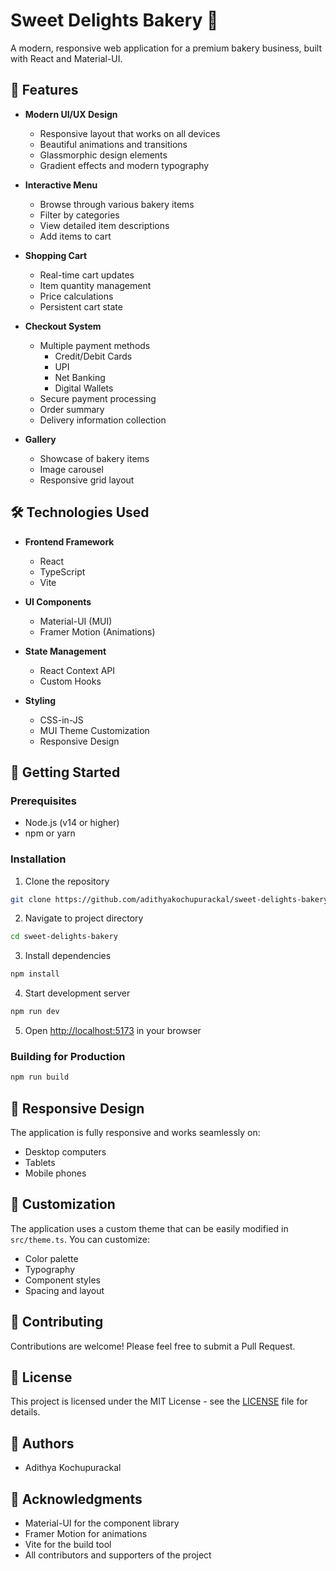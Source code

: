 # Sweet Delights Bakery 🍰

A modern, responsive web application for a premium bakery business, built with React and Material-UI.

## 🌟 Features

- **Modern UI/UX Design**
  - Responsive layout that works on all devices
  - Beautiful animations and transitions
  - Glassmorphic design elements
  - Gradient effects and modern typography

- **Interactive Menu**
  - Browse through various bakery items
  - Filter by categories
  - View detailed item descriptions
  - Add items to cart

- **Shopping Cart**
  - Real-time cart updates
  - Item quantity management
  - Price calculations
  - Persistent cart state

- **Checkout System**
  - Multiple payment methods
    - Credit/Debit Cards
    - UPI
    - Net Banking
    - Digital Wallets
  - Secure payment processing
  - Order summary
  - Delivery information collection

- **Gallery**
  - Showcase of bakery items
  - Image carousel
  - Responsive grid layout

## 🛠️ Technologies Used

- **Frontend Framework**
  - React
  - TypeScript
  - Vite

- **UI Components**
  - Material-UI (MUI)
  - Framer Motion (Animations)

- **State Management**
  - React Context API
  - Custom Hooks

- **Styling**
  - CSS-in-JS
  - MUI Theme Customization
  - Responsive Design

## 🚀 Getting Started

### Prerequisites

- Node.js (v14 or higher)
- npm or yarn

### Installation

1. Clone the repository
```bash
git clone https://github.com/adithyakochupurackal/sweet-delights-bakery.git
```

2. Navigate to project directory
```bash
cd sweet-delights-bakery
```

3. Install dependencies
```bash
npm install
```

4. Start development server
```bash
npm run dev
```

5. Open [http://localhost:5173](http://localhost:5173) in your browser

### Building for Production

```bash
npm run build
```

## 📱 Responsive Design

The application is fully responsive and works seamlessly on:
- Desktop computers
- Tablets
- Mobile phones

## 🎨 Customization

The application uses a custom theme that can be easily modified in `src/theme.ts`. You can customize:
- Color palette
- Typography
- Component styles
- Spacing and layout

## 🤝 Contributing

Contributions are welcome! Please feel free to submit a Pull Request.

## 📄 License

This project is licensed under the MIT License - see the [LICENSE](LICENSE) file for details.

## 👥 Authors

- Adithya Kochupurackal

## 🙏 Acknowledgments

- Material-UI for the component library
- Framer Motion for animations
- Vite for the build tool
- All contributors and supporters of the project
